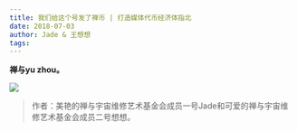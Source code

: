 ```yaml
---
title: 我们给这个号发了禅币 | 打造媒体代币经济体指北
date: 2018-07-03
author: Jade & 王想想
tags: 
---
```

**禅与yu zhou。**

<!--more-->

![](https://cosmosrepair-1257028016.cos.ap-beijing.myqcloud.com/2019-06-25-640-3.gif)

> 作者：美艳的禅与宇宙维修艺术基金会成员一号Jade和可爱的禅与宇宙维修艺术基金会成员二号想想。

